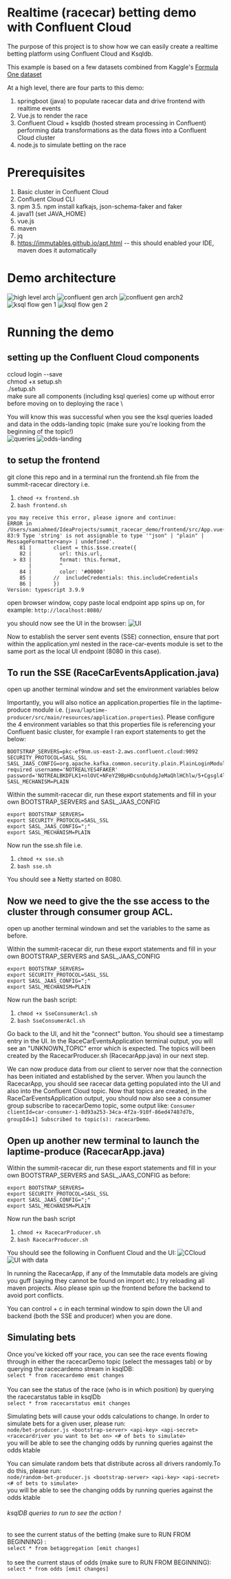 # Realtime (racecar) betting demo with Confluent Cloud 

The purpose of this project is to show how we can easily create a realtime betting platform using Confluent Cloud and Ksqldb.

This example is based on a few datasets combined from Kaggle's [Formula One dataset]('https://www.kaggle.com/cjgdev/formula-1-race-data-19502017')

At a high level, there are four parts to this demo:
1. springboot (java) to populate racecar data and drive frontend with realtime events 
2. Vue.js to render the race  
3. Confluent Cloud + ksqldb (hosted stream processing in Confluent) performing data transformations as the data flows into a Confluent Cloud cluster
4. node.js to simulate betting on the race 

# Prerequisites
1. Basic cluster in Confluent Cloud
2. Confluent Cloud CLI 
3. npm 
3.5. npm install kafkajs, json-schema-faker and faker 
4. java11 (set JAVA_HOME)
5. vue.js 
6. maven 
7. jq
8. https://immutables.github.io/apt.html -- this should enabled your IDE, maven does it automatically 

# Demo architecture 
![high level arch](https://github.com/sami2ahmed/summit-racecar/blob/master/img/summit_arch.png) 
![confluent gen arch](https://github.com/sami2ahmed/summit-racecar/blob/master/img/auto_gen_1.png) 
![confluent gen arch2](https://github.com/sami2ahmed/summit-racecar/blob/master/img/auto_gen_2.png)
![ksql flow gen 1](https://github.com/sami2ahmed/summit-racecar/blob/master/img/ksql_flow_1.png)
![ksql flow gen 2](https://github.com/sami2ahmed/summit-racecar/blob/master/img/ksql_flow_2.png)

# Running the demo 

## setting up the Confluent Cloud components 
ccloud login --save \
chmod +x setup.sh \
./setup.sh \
make sure all components (including ksql queries) come up without error before moving on to deploying the race \

You will know this was successful when you see the ksql queries loaded and data in the odds-landing topic (make sure you're looking from the beginning of the topic!) \
![queries](https://github.com/sami2ahmed/summit-racecar/blob/master/img/ksqlqueries.png)
![odds-landing](https://github.com/sami2ahmed/summit-racecar/blob/master/img/oddslanding.png)

## to setup the frontend
git clone this repo and in a terminal run the frontend.sh file from the summit-racecar directory i.e. 
1. `chmod +x frontend.sh`
2. `bash frontend.sh` 

```
you may receive this error, please ignore and continue: 
ERROR in /Users/samiahmed/IdeaProjects/summit_racecar_demo/frontend/src/App.vue(83,9):
83:9 Type 'string' is not assignable to type '"json" | "plain" | MessageFormatter<any> | undefined'.
    81 |       client = this.$sse.create({
    82 |         url: this.url,
  > 83 |         format: this.format,
       |         ^
    84 |         color: '#00000'
    85 |       //  includeCredentials: this.includeCredentials
    86 |       })
Version: typescript 3.9.9
```

open browser window, copy paste local endpoint app spins up on, for example: 
`http://localhost:8080/`

you should now see the UI in the browser:
![UI](https://github.com/sami2ahmed/summit-racecar/blob/master/img/UI.png)

Now to establish the server sent events (SSE) connection, ensure that port within the application.yml nested in the race-car-events module is set to the same port as the local UI endpoint (8080 in this case). 

## To run the SSE (RaceCarEventsApplication.java)
open up another terminal window and set the environment variables below

Importantly, you will also notice an application.properties file in the laptime-produce module i.e. (`java/laptime-producer/src/main/resources/application.properties`). Please configure the 4 environment variables so that this properties file is referencing your Confluent basic cluster, for example I ran export statements to get the below: 

```
BOOTSTRAP_SERVERS=pkc-ef9nm.us-east-2.aws.confluent.cloud:9092
SECURITY_PROTOCOL=SASL_SSL
SASL_JAAS_CONFIG=org.apache.kafka.common.security.plain.PlainLoginModule   required username='NOTREALYES4FAKER'   password='NOTREALBKDFLK1+nlOVC+NFeYZ9BpHDcsnQuhdgJeMaQhlHChlw/5+Cgsgl4lEnP';
SASL_MECHANISM=PLAIN
```

Within the summit-racecar dir, run these export statements and fill in your own BOOTSTRAP_SERVERS and SASL_JAAS_CONFIG

```
export BOOTSTRAP_SERVERS=
export SECURITY_PROTOCOL=SASL_SSL
export SASL_JAAS_CONFIG=";"
export SASL_MECHANISM=PLAIN
```

Now run the sse.sh file i.e. 
1. `chmod +x sse.sh`
2. `bash sse.sh` 

You should see a Netty started on 8080.

## Now we need to give the the sse access to the cluster through consumer group ACL. 
open up another terminal windown and set the variables to the same as before. 

Within the summit-racecar dir, run these export statements and fill in your own BOOTSTRAP_SERVERS and SASL_JAAS_CONFIG

```
export BOOTSTRAP_SERVERS=
export SECURITY_PROTOCOL=SASL_SSL
export SASL_JAAS_CONFIG=";"
export SASL_MECHANISM=PLAIN
```
Now run the bash script:
1. `chmod +x SseConsumerAcl.sh`
2. `bash SseConsumerAcl.sh`   
  
Go back to the UI, and hit the "connect" button. You should see a timestamp entry in the UI. 
In the RaceCarEventsApplication terminal output, you will see an "UNKNOWN_TOPIC" error which is expected. The topics will been created by the RacecarProducer.sh (RacecarApp.java) in our next step.

We can now produce data from our client to server now that the connection has been initiated and established by the server. When you launch the RacecarApp, you should see racecar data getting populated into the UI and also into the Confluent Cloud topic. 
Now that topics are created, in the RaceCarEventsApplication output, you should now also see a consumer group subscribe to racecarDemo topic, some output like: `Consumer clientId=car-consumer-1-8d93a253-34ca-4f2a-910f-86ed47487d7b, groupId=1] Subscribed to topic(s): racecarDemo`.  
  
## Open up another new terminal to launch the laptime-produce (RacecarApp.java)

Within the summit-racecar dir, run these export statements and fill in your own BOOTSTRAP_SERVERS and SASL_JAAS_CONFIG as before:

```
export BOOTSTRAP_SERVERS=
export SECURITY_PROTOCOL=SASL_SSL
export SASL_JAAS_CONFIG=";"
export SASL_MECHANISM=PLAIN
```

Now run the bash script
1. `chmod +x RacecarProducer.sh`
2. `bash RacecarProducer.sh` 

You should see the following in Confluent Cloud and the UI: 
![CCloud](https://github.com/sami2ahmed/summit-racecar/blob/master/img/CCloud.png)
![UI with data](https://github.com/sami2ahmed/summit-racecar/blob/master/img/UI_wdata.png)

In running the RacecarApp, if any of the Immutable data models are giving you guff (saying they cannot be found on import etc.) try reloading all maven projects. Also please spin up the frontend before the backend to avoid port conflicts. 

You can control + c in each terminal window to spin down the UI and backend (both the SSE and producer) when you are done. 
  
## Simulating bets 

Once you've kicked off your race, you can see the race events flowing through in either the racecarDemo topic (select the messages tab) or by querying the racecardemo stream in ksqlDB: \
`select * from racecardemo emit changes` \
\
You can see the status of the race (who is in which position) by querying the racecarstatus table in ksqlDb \
`select * from racecarstatus emit changes` 

Simulating bets will cause your odds calculations to change. In order to simulate bets for a given user, please run: \
`node/bet-producer.js <bootstrap-server> <api-key> <api-secret> <racecardriver you want to bet on> <# of bets to simulate>` \
  you will be able to see the changing odds by running queries against the odds ktable 

You can simulate random bets that distribute across all drivers randomly.To do this, please run: \
`node/random-bet-producer.js <bootstrap-server> <api-key> <api-secret> <# of bets to simulate>` \
  you will be able to see the changing odds by running queries against the odds ktable 
  
###### ksqlDB queries to run to see the action !   

to see the current status of the betting (make sure to RUN FROM BEGINNING) : \
`select * from betaggregation [emit changes]` \
\
to see the current staus of odds (make sure to RUN FROM BEGINNING): \
`select * from odds [emit changes]` 

